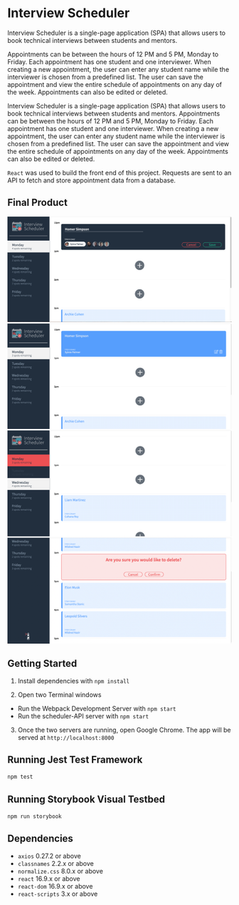 # Interview Scheduler

Interview Scheduler is a single-page application (SPA) that allows users to book technical interviews between students and mentors.

Appointments can be between the hours of 12 PM and 5 PM, Monday to Friday. Each appointment has one student and one interviewer. When creating a new appointment, the user can enter any student name while the interviewer is chosen from a predefined list. The user can save the appointment and view the entire schedule of appointments on any day of the week. Appointments can also be edited or deleted.

Interview Scheduler is a single-page application (SPA) that allows users to book technical interviews between students and mentors. Appointments can be between the hours of 12 PM and 5 PM, Monday to Friday. Each appointment has one student and one interviewer. When creating a new appointment, the user can enter any student name while the interviewer is chosen from a predefined list. The user can save the appointment and view the entire schedule of appointments on any day of the week. Appointments can also be edited or deleted.

`React` was used to build the front end of this project. Requests are sent to an API to fetch and store appointment data from a database.


## Final Product
!["Form to add a new appointment"](https://github.com/Raiza-D/scheduler/blob/master/docs/Scheduler_newappt.png?raw=true)
!["Newly added appointment for Monday"](https://github.com/Raiza-D/scheduler/blob/master/docs/Scheduler_savedappt.png?raw=true)
!["Leftside navbar showing highlight modes on hover and when there are no time slots available for a day"](https://github.com/Raiza-D/scheduler/blob/master/docs/Scheduler_navbar.png?raw=true)
!["Message confirming if user wants to proceed with deleting appointment"](https://github.com/Raiza-D/scheduler/blob/master/docs/Scheduler_delete.png?raw=true)


## Getting Started
1. Install dependencies with `npm install`

2. Open two Terminal windows
  - Run the Webpack Development Server with `npm start`
  - Run the scheduler-API server with `npm start`

3. Once the two servers are running, open Google Chrome. The app will be served at `http://localhost:8000`


## Running Jest Test Framework

```sh
npm test
```

## Running Storybook Visual Testbed

```sh
npm run storybook
```

## Dependencies
  - `axios` 0.27.2 or above
  - `classnames` 2.2.x or above
  - `normalize.css` 8.0.x or above
  - `react` 16.9.x or above
  - `react-dom` 16.9.x or above
  - `react-scripts` 3.x or above

